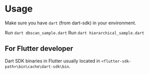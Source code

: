 # Usage
Make sure you have `dart` (from dart-sdk) in your environment.

Run `dart dbscan_sample.dart`
Run `dart hierarchical_sample.dart`

## For Flutter developer
Dart SDK binaries in Flutter usually located in `<flutter-sdk-path>\bin\cache\dart-sdk\bin`.